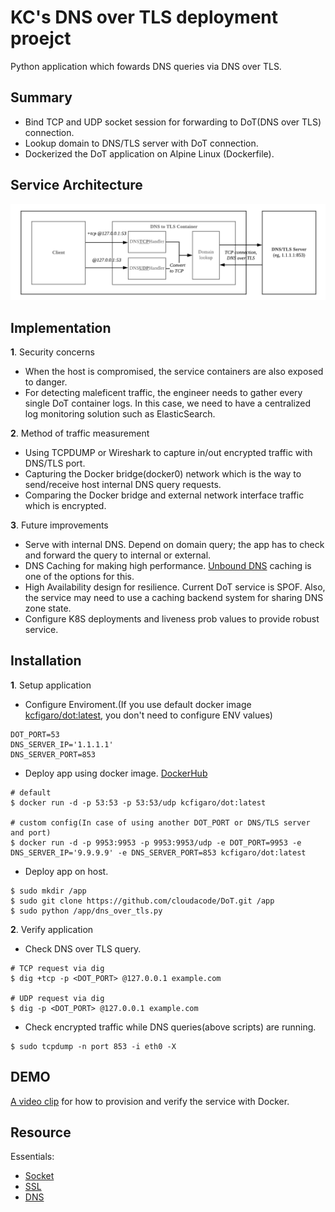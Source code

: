 # KC's DNS over TLS deployment proejct
Python application which fowards DNS queries via DNS over TLS.

## Summary
- Bind TCP and UDP socket session for forwarding to DoT(DNS over TLS) connection.
- Lookup domain to DNS/TLS server with DoT connection.  
- Dockerized the DoT application on Alpine Linux (Dockerfile).

## Service Architecture
![Service Architecture](DoT_KC.png)

## Implementation
**1**. Security concerns
  - When the host is compromised, the service containers are also exposed to danger.
  - For detecting maleficent traffic, the engineer needs to gather every single DoT container logs. In this case, we need to have a centralized log monitoring solution such as ElasticSearch.

**2**. Method of traffic measurement
  - Using TCPDUMP or Wireshark to capture in/out encrypted traffic with DNS/TLS port.
  - Capturing the Docker bridge(docker0) network which is the way to send/receive host internal DNS query requests.
  - Comparing the Docker bridge and external network interface traffic which is encrypted.

**3**. Future improvements
  - Serve with internal DNS. Depend on domain query; the app has to check and forward the query to internal or external.
  - DNS Caching for making high performance. [Unbound DNS](https://www.unbound.net/) caching is one of the options for this.
  - High Availability design for resilience. Current DoT service is SPOF. Also, the service may need to use a caching backend system for sharing DNS zone state.
  - Configure K8S deployments and liveness prob values to provide robust service.

## Installation
**1**. Setup application
  - Configure Enviroment.(If you use default docker image [kcfigaro/dot:latest](https://hub.docker.com/r/kcfigaro/dot/), you don't need to configure ENV values)
  
  ```
  DOT_PORT=53
  DNS_SERVER_IP='1.1.1.1'
  DNS_SERVER_PORT=853
  ```
  
  - Deploy app using docker image. [DockerHub](https://hub.docker.com/r/kcfigaro/dot/)
  
  ```
  # default
  $ docker run -d -p 53:53 -p 53:53/udp kcfigaro/dot:latest
  
  # custom config(In case of using another DOT_PORT or DNS/TLS server and port)
  $ docker run -d -p 9953:9953 -p 9953:9953/udp -e DOT_PORT=9953 -e DNS_SERVER_IP='9.9.9.9' -e DNS_SERVER_PORT=853 kcfigaro/dot:latest
  ```
  
  - Deploy app on host.
  
  ```
  $ sudo mkdir /app
  $ sudo git clone https://github.com/cloudacode/DoT.git /app
  $ sudo python /app/dns_over_tls.py
  ```

**2**. Verify application
  - Check DNS over TLS query.
  
  ```
  # TCP request via dig 
  $ dig +tcp -p <DOT_PORT> @127.0.0.1 example.com
  
  # UDP request via dig 
  $ dig -p <DOT_PORT> @127.0.0.1 example.com
  ```
  
  - Check encrypted traffic while DNS queries(above scripts) are running.
  
  ```
  $ sudo tcpdump -n port 853 -i eth0 -X
  ```

## DEMO
  [A video clip](https://s3.ap-northeast-2.amazonaws.com/cloudacode/kc_dot_demo.mov) for how to provision and verify the service with Docker.

## Resource
  Essentials:
  - [Socket](https://docs.python.org/2/library/socketserver.html)
  - [SSL](https://docs.python.org/2/library/ssl.html)
  - [DNS](https://tools.ietf.org/html/rfc1035)  
